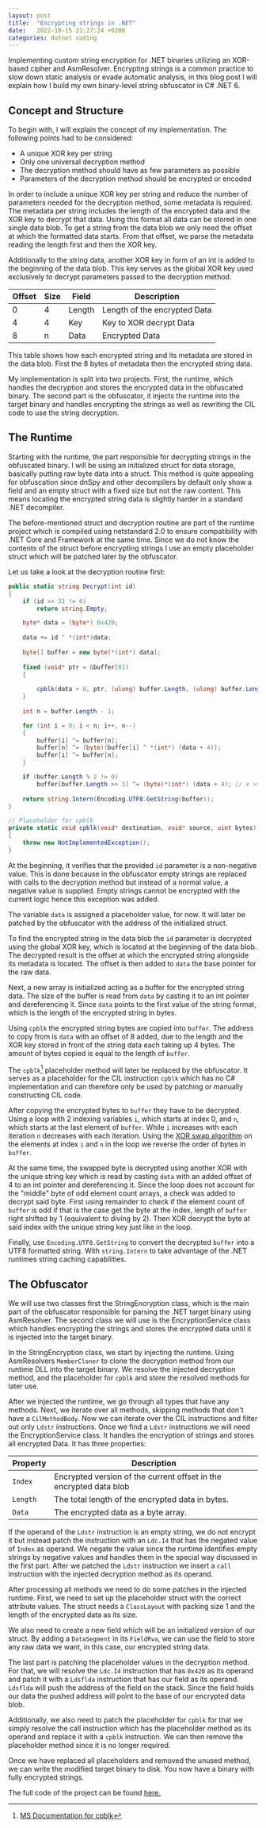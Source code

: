 ```yaml
---
layout: post
title:  "Encrypting strings in .NET"
date:   2022-10-15 21:27:24 +0200
categories: dotnet coding
---
```


Implementing custom string encryption for .NET binaries utilizing an XOR-based cipher and AsmResolver. Encrypting strings is a common practice to slow down static analysis or evade automatic analysis, in this blog post I will explain how I build my own binary-level string obfuscator in C# .NET 6.

## Concept and Structure

To begin with, I will explain the concept of my implementation. The following points had to be considered:

- A unique XOR key per string
- Only one universal decryption method
- The decryption method should have as few parameters as possible
- Parameters of the decryption method should be encrypted or encoded

In order to include a unique XOR key per string and reduce the number of parameters needed for the decryption method, some metadata is required. The metadata per string includes the length of the encrypted data and the XOR key to decrypt that data. Using this format all data can be stored in one single data blob. To get a string from the data blob we only need the offset at which the formatted data starts. From that offset, we parse the metadata reading the length first and then the XOR key. 

Additionally to the string data, another XOR key in form of an int is added to the beginning of the data blob. This key serves as the global XOR key used exclusively to decrypt parameters passed to the decryption method.

| Offset | Size | Field  | Description                  |
|--------|------|--------|------------------------------|
| 0      | 4    | Length | Length of the encrypted Data |
| 4      | 4    | Key    | Key to XOR decrypt Data      |
| 8      | n    | Data   | Encrypted Data               |

This table shows how each encrypted string and its metadata are stored in the data blob. First the 8 bytes of metadata then the encrypted string data.

My implementation is split into two projects. First, the runtime, which handles the decryption and stores the encrypted data in the obfuscated binary. The second part is the obfuscator, it injects the runtime into the target binary and handles encrypting the strings as well as rewriting the CIL code to use the string decryption.


## The Runtime

Starting with the runtime, the part responsible for decrypting strings in the obfuscated binary. I will be using an initialized struct for data storage, basically putting raw byte data into a struct. This method is quite appealing for obfuscation since dnSpy and other decompilers by default only show a field and an empty struct with a fixed size but not the raw content. This means locating the encrypted string data is slightly harder in a standard .NET decompiler.

The before-mentioned struct and decryption routine are part of the runtime project which is compiled using netstandard 2.0 to ensure compatibility with .NET Core and Framework at the same time. Since we do not know the contents of the struct before encrypting strings I use an empty placeholder struct which will be patched later by the obfuscator.


Let us take a look at the decryption routine first:

```csharp
public static string Decrypt(int id)
{
    if (id >> 31 != 0) 
        return string.Empty;

    byte* data = (byte*) 0x420;
    
    data += id ^ *(int*)data;
    
    byte[] buffer = new byte[*(int*) data];
    
    fixed (void* ptr = &buffer[0])
    {
        
        cpblk(data + 8, ptr, (ulong) buffer.Length, (ulong) buffer.Length);
    }
    
    int n = buffer.Length - 1;

    for (int i = 0; i < n; i++, n--)
    {
        buffer[i] ^= buffer[n];
        buffer[n] ^= (byte)(buffer[i] ^ *(int*) (data + 4));
        buffer[i] ^= buffer[n];
    }

    if (buffer.Length % 2 != 0)
        buffer[buffer.Length >> 1] ^= (byte)*(int*) (data + 4); // x >> 1 == x / 2
    
    return string.Intern(Encoding.UTF8.GetString(buffer));
}

// Placeholder for cpblk
private static void cpblk(void* destination, void* source, uint bytes)
{
    throw new NotImplementedException();
}
```
<!-- shifting a negative number by 31 will result in -1 every other number will result in 0 -->

At the beginning, it verifies that the provided `id` parameter is a non-negative value. This is done because in the obfuscator empty strings are replaced with calls to the decryption method but instead of a normal value, a negative value is supplied. Empty strings cannot be encrypted with the current logic hence this exception was added.

The variable `data` is assigned a placeholder value, for now. It will later be patched by the obfuscator with the address of the initialized struct.

To find the encrypted string in the data blob the `id` parameter is decrypted using the global XOR key, which is located at the beginning of the data blob. The decrypted result is the offset at which the encrypted string alongside its metadata is located. The offset is then added to `data` the base pointer for the raw data.

Next, a new array is initialized acting as a buffer for the encrypted string data. The size of the buffer is read from `data` by casting it to an int pointer and dereferencing it. Since `data` points to the first value of the string format, which is the length of the encrypted string in bytes. 

Using `cpblk` the encrypted string bytes are copied into `buffer`. The address to copy from is `data` with an offset of 8 added, due to the length and the XOR key stored in front of the string data each taking up 4 bytes. The amount of bytes copied is equal to the length of `buffer`.

The `cpblk`[^1] placeholder method will later be replaced by the obfuscator. It serves as a placeholder for the CIL instruction `cpblk` which has no C# implementation and can therefore only be used by patching or manually constructing CIL code.

After copying the encrypted bytes to `buffer` they have to be decrypted. Using a loop with 2 indexing variables `i`, which starts at index 0, and `n`, which starts at the last element of `buffer`. While `i` increases with each iteration `n` decreases with each iteration. Using the [XOR swap algorithm](https://en.wikipedia.org/wiki/XOR_swap_algorithm) on the elements at index `i` and `n` in the loop we reverse the order of bytes in `buffer`. 

At the same time, the swapped byte is decrypted using another XOR with the unique string key which is read by casting `data` with an added offset of 4 to an int pointer and dereferencing it. Since the loop does not account for the "middle" byte of odd element count arrays, a check was added to decrypt said byte. First using remainder to check if the element count of `buffer` is odd if that is the case get the byte at the index, length of `buffer` right shifted by 1 (equivalent to diving by 2). Then XOR decrypt the byte at said index with the unique string key just like in the loop.

Finally, use `Encoding.UTF8.GetString` to convert the decrypted `buffer` into a UTF8 formatted string. With `string.Intern` to take advantage of the .NET runtimes string caching capabilities.

[^1]: [MS Documentation for cpblk](https://docs.microsoft.com/en-us/dotnet/api/system.reflection.emit.opcodes.cpblk)


## The Obfuscator

We will use two classes first the StringEncryption class, which is the main part of the obfuscator responsible for parsing the .NET target binary using AsmResolver. The second class we will use is the EncryptionService class which handles encrypting the strings and stores the encrypted data until it is injected into the target binary.

In the StringEncryption class, we start by injecting the runtime. Using AsmResolvers `MemberCloner` to clone the decryption method from our runtime DLL into the target binary. We resolve the injected decryption method, and the placeholder for `cpblk` and store the resolved methods for later use.

After we injected the runtime, we go through all types that have any methods. Next, we iterate over all methods, skipping methods that don't have a `CilMethodBody`. Now we can iterate over the CIL instructions and filter out only `Ldstr` instructions. Once we find a `Ldstr` instructions we will need the EncryptionService class. It handles the encryption of strings and stores all encrypted Data. It has three properties:

| Property | Description |
|--------|------|
| `Index` | Encrypted version of the current offset in the encrypted data blob |
| `Length` | The total length of the encrypted data in bytes.|
| `Data` | The encrypted data as a byte array.|

If the operand of the `Ldstr` instruction is an empty string, we do not encrypt it but instead patch the instruction with an `Ldc.I4` that has the negated value of `Index` as operand. We negate the value since the runtime identifies empty strings by negative values and handles them in the special way discussed in the first part. After we patched the `Ldstr` instruction we insert a `call` instruction with the injected decryption method as its operand.

After processing all methods we need to do some patches in the injected runtime. First, we need to set up the placeholder struct with the correct attribute values. The struct needs a `ClassLayout` with packing size 1 and the length of the encrypted data as its size.

We also need to create a new field which will be an initialized version of our struct. By adding a `DataSegment` in its `FieldRva`, we can use the field to store any raw data we want, in this case, our encrypted string data.

The last part is patching the placeholder values in the decryption method. For that, we will resolve the `Ldc.I4` instruction that has `0x420` as its operand and patch it with a `Ldsflda` instruction that has our field as its operand. `Ldsflda` will push the address of the field on the stack. Since the field holds our data the pushed address will point to the base of our encrypted data blob.

Additionally, we also need to patch the placeholder for `cpblk` for that we simply resolve the call instruction which has the placeholder method as its operand and replace it with a `cpblk` instruction. We can then remove the placeholder method since it is no longer required.

Once we have replaced all placeholders and removed the unused method, we can write the modified target binary to disk. You now have a binary with fully encrypted strings.

The full code of the project can be found [here.](https://github.com/dr4k0nia/XorStringsNET)
